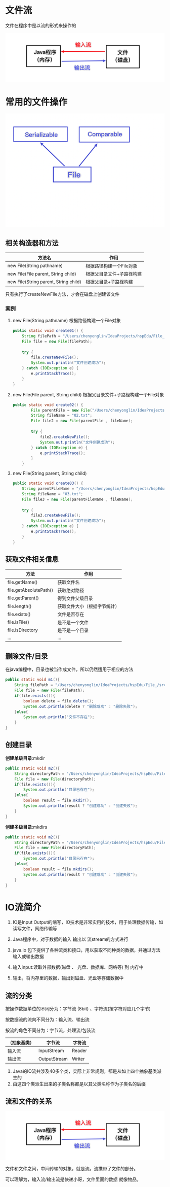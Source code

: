# 文件流

文件在程序中是以流的形式来操作的

![image-20220909162530907](picture/image-20220909162530907.png)

# 常用的文件操作

<img src="picture/image-20220909163815223.png" alt="image-20220909163815223" style="zoom:50%;" />



## 相关构造器和方法

| 方法名                                | 作用                      |
| ------------------------------------- | ------------------------- |
| new File(String pathname)             | 根据路径构建一个File对象  |
| new File(File parent, String child)   | 根据父目录文件+子路径构建 |
| new File(String parent, String child) | 根据父目录+子路径构建     |

只有执行了createNewFile方法，才会在磁盘上创建该文件



### 案例

1. new File(String pathname) 根据路径构建一个File对象

   ```java
   public static void create01() {
       String filePath = "/Users/chenyonglin/IdeaProjects/hspEdu/File_/src/main/Files/01.txt";
       File file = new File(filePath);
   
       try {
           file.createNewFile();
           System.out.println("文件创建成功");
       } catch (IOException e) {
           e.printStackTrace();
       }
   }
   ```

2. new File(File parent, String child) 根据父目录文件+子路径构建一个File对象

   ```Java
   public static void create02() {
           File parentFile = new File("/Users/chenyonglin/IdeaProjects/hspEdu/File_/src/main/Files/");
           String fileName = "02.txt";
           File file2 = new File(parentFile , fileName);
   
           try {
               file2.createNewFile();
               System.out.println("文件创建成功");
           } catch (IOException e) {
               e.printStackTrace();
           }
       }
   ```

3. new File(String parent, String child)

   ```JAVA
   public static void create03() {
       String parentFileName = "/Users/chenyonglin/IdeaProjects/hspEdu/File_/src/main/Files/";
       String fileName = "03.txt";
       File file3 = new File(parentFileName , fileName);
   
       try {
           file3.createNewFile();
           System.out.println("文件创建成功");
       } catch (IOException e) {
           e.printStackTrace();
       }
   }
   ```

   

## 获取文件相关信息

| 方法                   | 作用                         |
| ---------------------- | ---------------------------- |
| file.getName()         | 获取文件名                   |
| file.getAbsolutePath() | 获取绝对路径                 |
| file.getParent()       | 得到文件父级目录             |
| file.length()          | 获取文件大小（根据字节统计） |
| file.exists()          | 文件是否存在                 |
| file.isFile()          | 是不是一个文件               |
| file.isDirectory       | 是不是一个目录               |
| ...                    | ...                          |



## 删除文件/目录

在java编程中，目录也被当作成文件，所以仍然适用于相应的方法

```JAVA
public static void m1(){
    String filePath = "/Users/chenyonglin/IdeaProjects/hspEdu/File_/src/main/Files/03.txt";
    File file = new File(filePath);
    if(file.exists()){
        boolean delete = file.delete();
        System.out.println(delete ? "删除成功" : "删除失败");
    }else{
        System.out.println("文件不存在");
    }
}
```



## 创建目录

**创建单级目录**:mkdir

```JAVA
public static void m2(){
    String directoryPath = "/Users/chenyonglin/IdeaProjects/hspEdu/File_/src/main/Files/direct2";
    File file = new File(directoryPath);
    if(file.exists()){
        System.out.println("目录已存在");
    }else{
        boolean result = file.mkdir();
        System.out.println(result ? "创建成功" : "创建失败");
    }
}
```



**创建多级目录**:mkdirs

```JAVA
public static void m2(){
    String directoryPath = "/Users/chenyonglin/IdeaProjects/hspEdu/File_/src/main/Files/direct2/1/2";
    File file = new File(directoryPath);
    if(file.exists()){
        System.out.println("目录已存在");
    }else{
        boolean result = file.mkdirs();
        System.out.println(result ? "创建成功" : "创建失败");
    }
}
```

# IO流简介

1. IO是Input Output的缩写，IO技术是非常实用的技术，用于处理数据传输，如读写文件，网络传输等

2. Java程序中，对于数据的输入 输出以 流stream的方式进行

3. java.io 包下提供了各种流类和接口，用以获取不同种类的数据，并通过方法输入或输出数据

4. 输入input:读取外部数据(磁盘 、 光盘、数据库、网络等) 到 内存中

5. 输出，将内存里的数据，输出到磁盘、光盘等存储数据中

   

## 流的分类

按操作数据单位的不同分为：字节流 (8bit) 、字符流(按字符对应几个字节)

按数据流的流向不同分为：输入流、输出流

按流的角色不同分为：字节流，处理流/包装流



| （抽象基类） | 字节流       | 字符流 |
| ------------ | ------------ | ------ |
| 输入流       | InputStream  | Reader |
| 输出流       | OutputStream | Writer |



1. Java的IO流共涉及40多个类，实际上非常规则，都是从如上四个抽象基类派生的
2. 由这四个类派生出来的子类名称都是以其父类名称作为子类名的后缀



## 流和文件的关系

![image-20220909162530907](picture/image-20220909162530907.png)

文件和文件之间，中间传输的对象，就是流。流携带了文件的部分。

可以理解为，输入流/输出流是快递小哥，文件里面的数据 就像物品。

